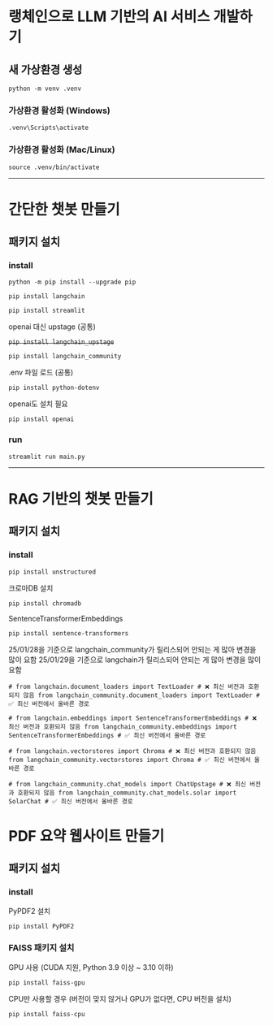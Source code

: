 # 랭체인으로 LLM 기반의 AI 서비스 개발하기

## 새 가상환경 생성
`python -m venv .venv`

### 가상환경 활성화 (Windows)
`.venv\Scripts\activate`
### 가상환경 활성화 (Mac/Linux)
`source .venv/bin/activate`

---

# 간단한 챗봇 만들기

## 패키지 설치
### install
`python -m pip install --upgrade pip`

`pip install langchain`

`pip install streamlit`

openai 대신 upstage (공통)

~~`pip install langchain_upstage`~~

`pip install langchain_community`

.env 파일 로드 (공통)

`pip install python-dotenv`

openai도 설치 필요

`pip install openai`

### run
`streamlit run main.py`

---

# RAG 기반의 챗봇 만들기

## 패키지 설치
### install

`pip install unstructured`

크로마DB 설치

`pip install chromadb`

SentenceTransformerEmbeddings

`pip install sentence-transformers`

25/01/28을 기준으로 langchain_community가 릴리스되어 안되는 게 많아 변경을 많이 요함
25/01/29을 기준으로 langchain가 릴리스되어 안되는 게 많아 변경을 많이 요함

`# from langchain.document_loaders import TextLoader # ❌ 최신 버전과 호환되지 않음
from langchain_community.document_loaders import TextLoader # ✅ 최신 버전에서 올바른 경로`

`# from langchain.embeddings import SentenceTransformerEmbeddings # ❌ 최신 버전과 호환되지 않음
from langchain_community.embeddings import SentenceTransformerEmbeddings # ✅ 최신 버전에서 올바른 경로`

`# from langchain.vectorstores import Chroma # ❌ 최신 버전과 호환되지 않음
from langchain_community.vectorstores import Chroma # ✅ 최신 버전에서 올바른 경로`

`# from langchain_community.chat_models import ChatUpstage # ❌ 최신 버전과 호환되지 않음
from langchain_community.chat_models.solar import SolarChat # ✅ 최신 버전에서 올바른 경로`

# PDF 요약 웹사이트 만들기

## 패키지 설치
### install

PyPDF2 설치

`pip install PyPDF2`

### FAISS 패키지 설치

GPU 사용 (CUDA 지원, Python 3.9 이상 ~ 3.10 이하) 

`pip install faiss-gpu`

CPU만 사용할 경우 (버전이 맞지 않거나 GPU가 없다면, CPU 버전을 설치)

`pip install faiss-cpu`